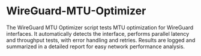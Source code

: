 # WireGuard-MTU-Optimizer
The WireGuard MTU Optimizer script tests MTU optimization for WireGuard interfaces. It automatically detects the interface, performs parallel latency and throughput tests, with error handling and retries. Results are logged and summarized in a detailed report for easy network performance analysis.
